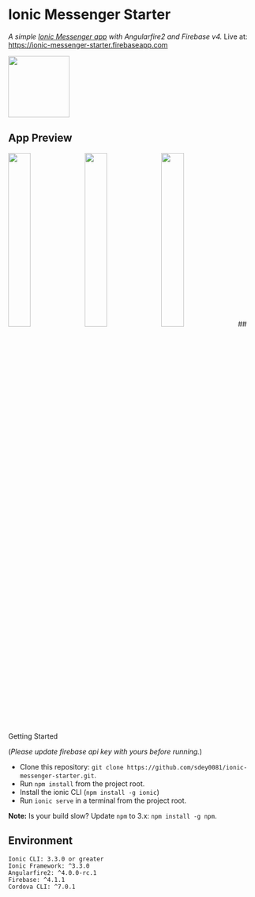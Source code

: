 # Ionic Messenger Starter
 _A simple [Ionic Messenger app](https://market.ionic.io/starters/ionic-messenger-starter) with Angularfire2 and Firebase v4._ Live at: https://ionic-messenger-starter.firebaseapp.com

 <img src="https://s3.amazonaws.com/ionic-marketplace/ionic-messenger-starter/icon.png" width="124px" />


## App Preview
 <img src="https://s3.amazonaws.com/ionic-marketplace/ionic-messenger-starter/screenshot_1.png" width="30%" />
 <img src="https://s3.amazonaws.com/ionic-marketplace/ionic-messenger-starter/screenshot_2.png" width="30%" />
 <img src="https://s3.amazonaws.com/ionic-marketplace/ionic-messenger-starter/screenshot_3.png" width="30%" />
## Getting Started

(_Please update firebase api key with yours before running._)

* Clone this repository: `git clone https://github.com/sdey0081/ionic-messenger-starter.git`.
* Run `npm install` from the project root.
* Install the ionic CLI (`npm install -g ionic`)
* Run `ionic serve` in a terminal from the project root.

**Note:** Is your build slow? Update `npm` to 3.x: `npm install -g npm`.

## Environment
```
Ionic CLI: 3.3.0 or greater
Ionic Framework: ^3.3.0
Angularfire2: ^4.0.0-rc.1
Firebase: ^4.1.1
Cordova CLI: ^7.0.1
```
